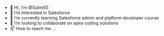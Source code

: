 - 👋 Hi, I’m @Salini55
- 👀 I’m interested in Salesforce
- 🌱 I’m currently learning Salesforce admin and platform developer course
- 💞️ I’m looking to collaborate on apex coding solutions
- 📫 How to reach me ...

<!---
Salini55/Salini55 is a ✨ special ✨ repository because its `README.md` (this file) appears on your GitHub profile.
You can click the Preview link to take a look at your changes.
--->
